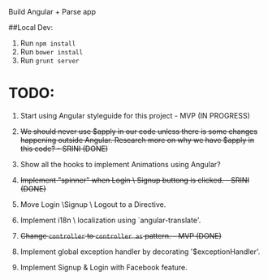 Build Angular + Parse app

##Local Dev:

1. Run `npm install`
2. Run `bower install`
3. Run `grunt server`


# TODO:


1) Start using Angular styleguide for this project   - MVP (IN PROGRESS)

2) ~~We should never use $apply in our code unless there is some changes happening outside Angular. Research more on why we have
   $apply in this code?  -  SRINI (DONE)~~

3) Show all the hooks to implement Animations using Angular?

4) ~~Implement "spinner" when Login \ Signup buttong is clicked. - SRINI (DONE)~~

5) Move Login \Signup \ Logout to a Directive.

6) Implement i18n \ localization using `angular-translate'.

7) ~~Change `controller` to `controller as` pattern.   - MVP (DONE)~~

8) Implement global exception handler by decorating '$exceptionHandler'.

9) Implement Signup & Login with Facebook feature.
